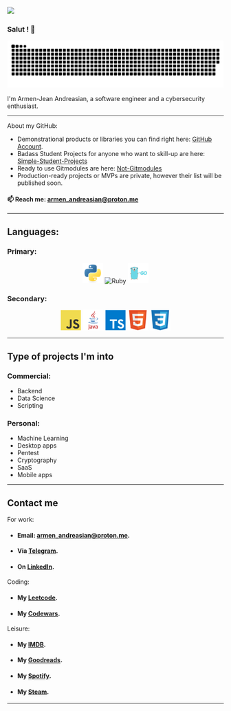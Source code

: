 ![](https://i.ibb.co/YXrfF37/8-F3-A2220-1000x630.jpg)

### Salut ! 👋

<picture>
     <source media="(prefers-color-scheme: dark)" srcset="https://raw.githubusercontent.com/Armen-Jean-Andreasian/Armen-Jean-Andreasian/cd66a8efe9be287abedfe43398c1308b2d116e60/pics/github-contribution-grid-snake-dark.svg">
     <img alt="snake!" src="https://raw.githubusercontent.com/Armen-Jean-Andreasian/Armen-Jean-Andreasian/cd66a8efe9be287abedfe43398c1308b2d116e60/pics/github-contribution-grid-snake-dark.svg">
</picture>

I'm Armen-Jean Andreasian, a software engineer and a cybersecurity enthusiast. 

---
About my GitHub:
- Demonstrational products or libraries you can find right here: [GitHub Account](https://github.com/Armen-Jean-Andreasian). 
- Badass Student Projects for anyone who want to skill-up are here: [Simple-Student-Projects](https://github.com/Simple-Student-Projects)
- Ready to use Gitmodules are here: [Not-Gitmodules](https://github.com/not-gitmodules)
- Production-ready projects or MVPs are private, however their list will be published soon.

#### 📫 Reach me: [armen_andreasian@proton.me](mailto:armen_andreasian@proton.me)
---
## Languages:

### Primary:
<p align="center">
<img src="pics/python.png" alt="Python" width="48" height="48" />
<img src="https://upload.wikimedia.org/wikipedia/commons/f/f1/Ruby_logo.png" alt="Ruby" width="48" height="48" />
<img src="pics/golang.png" alt="Go" width="48" height="48" />
</p>

### Secondary:
<p align="center">
<img src="pics/image4.png" alt="JavaScript" width="48" height="48" />
<img src="pics/java.png" alt="Java" width="48" height="48" />
<img src="pics/image5.png" alt="TS" width="48" height="48" />
<img src="pics/image2.png" alt="HTML" width="48" height="48" />
<img src="pics/image3.png" alt="CSS" width="48" height="48" />
</p>

---
## Type of projects I'm into

### Commercial:
- Backend
- Data Science
- Scripting

### Personal:
- Machine Learning
- Desktop apps
- Pentest
- Cryptography
- SaaS
- Mobile apps

---
## Contact me

For work:
- #### Email: [armen_andreasian@proton.me](mailto:armen_andreasian@proton.me).
- #### Via [Telegram](https://t.me/a_andreasian).
- #### On [LinkedIn](https://www.linkedin.com/in/a-jean-andreasian/).

Coding:
- #### My [Leetcode](https://leetcode.com/u/a_andreasian/).
- #### My [Codewars](https://www.codewars.com/users/armM00).

Leisure:
- #### My [IMDB](https://www.imdb.com/user/ur107910595).
- #### My [Goodreads](goodreads.com/a_andreasian).
- #### My [Spotify](https://open.spotify.com/user/inrqs975b7j6ph81db3blo2pt).
- #### My [Steam](https://steamcommunity.com/id/hardy_77/).
---
